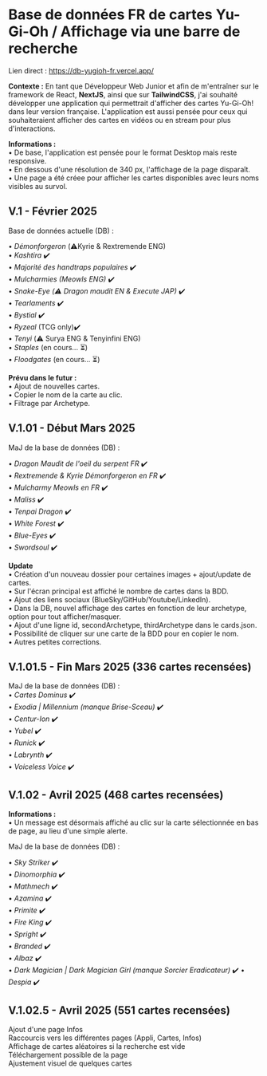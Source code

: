 # Base de données FR de cartes Yu-Gi-Oh / Affichage via une barre de recherche

Lien direct : https://db-yugioh-fr.vercel.app/

**Contexte :** En tant que Développeur Web Junior et afin de m'entraîner sur le framework de React, **NextJS**, ainsi que sur **TailwindCSS**, j'ai souhaité développer une application qui permettrait d'afficher des cartes Yu-Gi-Oh! dans leur version française. L'application est aussi pensée pour ceux qui souhaiteraient afficher des cartes en vidéos ou en stream pour plus d'interactions.

**Informations :**\
• De base, l'application est pensée pour le format Desktop mais reste responsive.\
• En dessous d'une résolution de 340 px, l'affichage de la page disparaît.\
• Une page a été créee pour afficher les cartes disponibles avec leurs noms visibles au survol.

## V.1 - Février 2025

Base de données actuelle (DB) :

• _Démonforgeron_ (⚠️Kyrie & Rextremende ENG)\
• _Kashtira_ ✔️\
• _Majorité des handtraps populaires_ ✔️\
• _Mulcharmies (Meowls ENG)_ ✔️\
• _Snake-Eye (⚠️ Dragon maudit EN & Execute JAP)_ ✔️\
• _Tearlaments_ ✔️\
• _Bystial_ ✔️\
• _Ryzeal_ (TCG only)✔️\
• _Tenyi_ (⚠️ Surya ENG & Tenyinfini ENG)\
• _Staples_ (en cours... ⏳)\
• _Floodgates_ (en cours... ⏳)

**Prévu dans le futur :**\
• Ajout de nouvelles cartes.\
• Copier le nom de la carte au clic.\
• Filtrage par Archetype.

## V.1.01 - Début Mars 2025

MaJ de la base de données (DB) :

• _Dragon Maudit de l'oeil du serpent FR_ ✔️\
• _Rextremende & Kyrie Démonforgeron en FR_ ✔️\
• _Mulcharmy Meowls en FR_ ✔️\
• _Maliss_ ✔️\
• _Tenpai Dragon_ ✔️\
• _White Forest_ ✔️\
• _Blue-Eyes_ ✔️ \
• _Swordsoul_ ✔️

**Update**\
• Création d'un nouveau dossier pour certaines images + ajout/update de cartes.\
• Sur l'écran principal est affiché le nombre de cartes dans la BDD.\
• Ajout des liens sociaux (BlueSky/GitHub/Youtube/LinkedIn).\
• Dans la DB, nouvel affichage des cartes en fonction de leur archetype, option pour tout afficher/masquer.\
• Ajout d'une ligne id, secondArchetype, thirdArchetype dans le cards.json.\
• Possibilité de cliquer sur une carte de la BDD pour en copier le nom.\
• Autres petites corrections.

## V.1.01.5 - Fin Mars 2025 (336 cartes recensées)

MaJ de la base de données (DB) :\
• _Cartes Dominus_ ✔️\
• _Exodia | Millennium (manque Brise-Sceau)_ ✔️\
• _Centur-Ion_ ✔️\
• _Yubel_ ✔️\
• _Runick_ ✔️\
• _Labrynth_ ✔️\
• _Voiceless Voice_ ✔️

## V.1.02 - Avril 2025 (468 cartes recensées)

**Informations :**\
• Un message est désormais affiché au clic sur la carte sélectionnée en bas de page, au lieu d'une simple alerte.

MaJ de la base de données (DB) :

• _Sky Striker_ ✔️\
• _Dinomorphia_ ✔️\
• _Mathmech_ ✔️\
• _Azamina_ ✔️\
• _Primite_ ✔️\
• _Fire King_ ✔️\
• _Spright_ ✔️\
• _Branded_ ✔️\
• _Albaz_ ✔️\
• _Dark Magician | Dark Magician Girl (manque Sorcier Eradicateur)_ ✔️
• _Despia_ ✔️

## V.1.02.5 - Avril 2025 (551 cartes recensées)

Ajout d'une page Infos\
Raccourcis vers les différentes pages (Appli, Cartes, Infos)\
Affichage de cartes aléatoires si la recherche est vide\
Téléchargement possible de la page\
Ajustement visuel de quelques cartes
